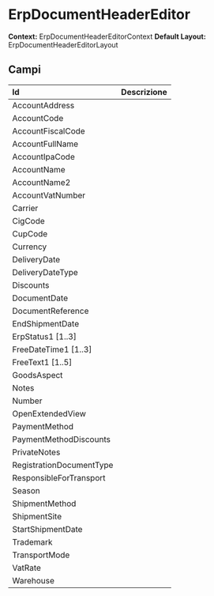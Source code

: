 # ErpDocumentHeaderEditor

**Context:** ErpDocumentHeaderEditorContext
**Default Layout:** ErpDocumentHeaderEditorLayout



## Campi

| Id | Descrizione | 
| :--- | :--- | 
| AccountAddress |  | 
| AccountCode |  | 
| AccountFiscalCode |  | 
| AccountFullName |  | 
| AccountIpaCode |  | 
| AccountName |  | 
| AccountName2 |  | 
| AccountVatNumber |  | 
| Carrier |  | 
| CigCode |  | 
| CupCode |  | 
| Currency |  | 
| DeliveryDate |  | 
| DeliveryDateType |  | 
| Discounts |  | 
| DocumentDate |  | 
| DocumentReference |  | 
| EndShipmentDate |  | 
| ErpStatus1 [1..3] |  | 
| FreeDateTime1 [1..3] |  | 
| FreeText1 [1..5] |  | 
| GoodsAspect |  | 
| Notes |  | 
| Number |  | 
| OpenExtendedView |  | 
| PaymentMethod |  | 
| PaymentMethodDiscounts |  | 
| PrivateNotes |  | 
| RegistrationDocumentType |  | 
| ResponsibleForTransport |  | 
| Season |  | 
| ShipmentMethod |  | 
| ShipmentSite |  | 
| StartShipmentDate |  | 
| Trademark |  | 
| TransportMode |  | 
| VatRate |  | 
| Warehouse |  | 

